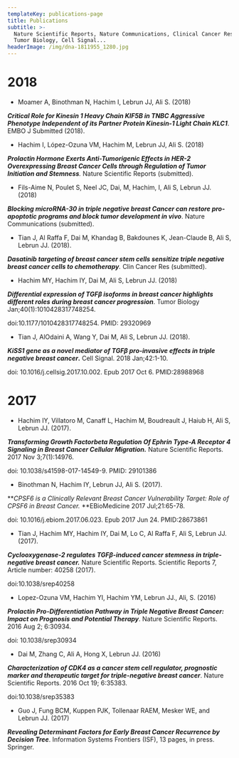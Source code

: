 ```yaml
---
templateKey: publications-page
title: Publications
subtitle: >-
  Nature Scientific Reports, Nature Communications, Clinical Cancer Research,
  Tumor Biology, Cell Signal...
headerImage: /img/dna-1811955_1280.jpg
---
```

# 2018

* Moamer A, Binothman N, Hachim I, Lebrun JJ, Ali S. (2018)

**_Critical Role for Kinesin 1 Heavy Chain KIF5B in TNBC Aggressive Phenotype Independent of its Partner Protein Kinesin-1 Light Chain KLC1_**. EMBO J Submitted (2018).

* Hachim I, López-Ozuna VM, Hachim M, Lebrun JJ, Ali S. (2018) 

_**Prolactin Hormone Exerts Anti-Tumorigenic Effects in HER-2 Overexpressing Breast Cancer Cells through Regulation of Tumor Initiation and Stemness**._ Nature Scientific Reports (submitted).

* Fils-Aime N, Poulet S, Neel JC, Dai, M, Hachim, I, Ali S, Lebrun JJ. (2018) 

**_Blocking microRNA-30 in triple negative breast Cancer can restore pro-apoptotic programs and block tumor development in vivo_**. Nature Communications (submitted).

* Tian J, Al Raffa F, Dai M, Khandag B, Bakdounes K, Jean-Claude B, Ali S, Lebrun JJ. (2018).

_**Dasatinib targeting of breast cancer stem cells sensitize triple negative breast cancer cells to chemotherapy**._ Clin Cancer Res (submitted).

* Hachim MY, Hachim IY, Dai M, Ali S, Lebrun JJ. (2018) 

**_Differential expression of TGFβ isoforms in breast cancer highlights different roles during breast cancer progression_**. Tumor Biology Jan;40(1):1010428317748254. 

doi:10.1177/1010428317748254. PMID: 29320969

* Tian J, AlOdaini A, Wang Y, Dai M, Ali S, Lebrun JJ. (2018). 

**_KiSS1 gene as a novel mediator of TGFβ pro-invasive effects in triple negative breast cancer_.** Cell Signal. 2018 Jan;42:1-10. 

doi: 10.1016/j.cellsig.2017.10.002. Epub 2017 Oct 6. PMID:28988968

# 2017

* Hachim IY, Villatoro M, Canaff L, Hachim M, Boudreault J, Haiub H, Ali S, Lebrun JJ. (2017).

**_Transforming Growth Factorbeta Regulation Of Ephrin Type-A Receptor 4 Signaling in Breast Cancer Cellular Migration._** Nature Scientific Reports. 2017 Nov 3;7(1):14976. 

doi: 10.1038/s41598-017-14549-9. PMID: 29101386

* Binothman N, Hachim IY, Lebrun JJ, Ali S. (2017). 

**_CPSF6 is a Clinically Relevant Breast Cancer Vulnerability Target: Role of CPSF6 in Breast Cancer._ **EBioMedicine 2017 Jul;21:65-78. 

doi: 10.1016/j.ebiom.2017.06.023. Epub 2017 Jun 24. PMID:28673861

* Tian J, Hachim MY, Hachim IY, Dai M, Lo C, Al Raffa F, Ali S, Lebrun JJ. (2017).

**_Cyclooxygenase-2 regulates TGFβ-induced cancer stemness in triple-negative breast cancer._** Nature Scientific Reports. Scientific Reports 7, Article number: 40258 (2017).

doi:10.1038/srep40258

* Lopez-Ozuna VM, Hachim YI, Hachim YM, Lebrun JJ., Ali, S. (2016) 

**_Prolactin Pro-Differentiation Pathway in Triple Negative Breast Cancer: Impact on Prognosis and Potential Therapy_**. Nature Scientific Reports. 2016 Aug 2; 6:30934. 

doi: 10.1038/srep30934

* Dai M, Zhang C, Ali A, Hong X, Lebrun JJ. (2016) 

**_Characterization of CDK4 as a cancer stem cell regulator, prognostic marker and therapeutic target for triple-negative breast cancer_**. Nature Scientific Reports. 2016 Oct 19; 6:35383. 

doi:10.1038/srep35383

* Guo J, Fung BCM, Kuppen PJK, Tollenaar RAEM, Mesker WE, and Lebrun JJ. (2017) 

_**Revealing Determinant Factors for Early Breast Cancer Recurrence by Decision Tree**_. Information Systems Frontiers (ISF), 13 pages, in press. Springer.
